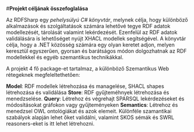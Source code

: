 #**Projekt céljának összefoglalása**

Az RDFSharp egy *pehelysúlyú C# könyvtár*, melynek célja, hogy különböző alkalmazások és szolgáltatások számára lehetővé tegye RDF adatok modellezését, tárolását valamint lekérdezését. Ezenfelül az RDF adatok validálására is lehetőséget nyújt XHACL modellek segítségével.
A könyvtár célja, hogy a .NET közösség számára egy olyan keretet adjon, melyen keresztül egyszerűen, gyorsan és barátságos módon
dolgozhatnak az RDF modellekkel és egyéb szemantikus technikákkal.

A projekt 4 fő package-et tartalmaz, a különböző Szemantikus Web rétegeknek megfeleltethetően: 

**Model**:      RDF modellek létrehozása és managelése, SHACL shapes létrehozása és validálása
**Store**:      RDF gyűjteméhnyek létrehozása és menedzselése.
**Query**:      Létrehoz és végrehajt SPARSQL lekérdezéseket és módosításokat gráfokon vagy gyűjteményeken
**Semantics**:  Létrehoz és menedzsel OWL ontológiákat és azok elemeit. Különféle szamantikai szabályok alapján lehet őket validálni,       valamint SKOS sémák és SWRL reasoners-eket is itt lehet létrehozni.



